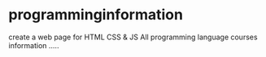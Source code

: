 # programminginformation

create a web page for HTML CSS & JS 
All programming language courses information .....
